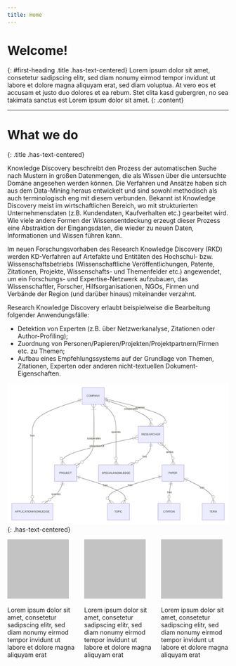 ```yaml
---
title: Home
---
```

# Welcome! 
{: #first-heading .title .has-text-centered}
Lorem ipsum dolor sit amet, consetetur sadipscing elitr, sed diam nonumy eirmod tempor invidunt ut labore et dolore magna aliquyam erat, sed diam voluptua. At vero eos et accusam et justo duo dolores et ea rebum. Stet clita kasd gubergren, no sea takimata sanctus est Lorem ipsum dolor sit amet.
{: .content}

---

# What we do
{: .title .has-text-centered}

Knowledge Discovery beschreibt den Prozess der automatischen Suche nach Mustern in großen Datenmengen, die als Wissen über die untersuchte Domäne angesehen werden können. Die Verfahren und Ansätze haben sich aus dem Data-Mining heraus entwickelt und sind sowohl methodisch als auch terminologisch eng mit diesem verbunden. Bekannt ist Knowledge Discovery meist im wirtschaftlichen Bereich, wo mit strukturierten Unternehmensdaten (z.B. Kundendaten, Kaufverhalten etc.) gearbeitet wird. Wie viele andere Formen der Wissensentdeckung erzeugt dieser Prozess eine Abstraktion der Eingangsdaten, die wieder zu neuen Daten, Informationen und Wissen führen kann.

Im neuen Forschungsvorhaben des Research Knowledge Discovery (RKD) werden KD-Verfahren auf Artefakte und Entitäten des Hochschul- bzw. Wissenschaftsbetriebs (Wissenschaftliche Veröffentlichungen, Patente, Zitationen, Projekte, Wissenschafts- und Themenfelder etc.) angewendet, um ein Forschungs- und Expertise-Netzwerk aufzubauen, das Wissenschaftler, Forscher, Hilfsorganisationen, NGOs, Firmen und Verbände der Region (und darüber hinaus) miteinander verzahnt.

Research Knowledge Discovery erlaubt beispielweise die Bearbeitung folgender Anwendungsfälle:
* Detektion von Experten (z.B. über Netzwerkanalyse, Zitationen oder Author-Profiling);
* Zuordnung von Personen/Papieren/Projekten/Projektpartnern/Firmen etc. zu Themen;
* Aufbau eines Empfehlungssystems auf der Grundlage von Themen, Zitationen, Experten oder anderen nicht-textuellen Dokument-Eigenschaften.

![chart](assets/images/home_img1.png)
{: .has-text-centered}


<div class="columns is-multiline is-centered">
    <div class="column is-4 has-text-centered presentation">
        <img class="image small" src="assets/images/testimage.png"/>
        <p>Lorem ipsum dolor sit amet, consetetur sadipscing elitr, sed diam nonumy eirmod tempor invidunt ut labore et dolore magna aliquyam erat</p>
    </div>
    <div class="column is-4 has-text-centered presentation">
        <img class="image small" src="assets/images/testimage.png"/>
        <p>Lorem ipsum dolor sit amet, consetetur sadipscing elitr, sed diam nonumy eirmod tempor invidunt ut labore et dolore magna aliquyam erat</p>
    </div>
    <div class="column is-4 has-text-centered presentation">
        <img class="image small" src="assets/images/testimage.png"/>
        <p>Lorem ipsum dolor sit amet, consetetur sadipscing elitr, sed diam nonumy eirmod tempor invidunt ut labore et dolore magna aliquyam erat</p>
    </div>
</div>